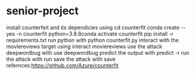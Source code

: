 # senior-project
install counterfeit and its dependicies using cd counterfit conda create --yes -n counterfit python=3.8.8conda activate counterfit pip install -r requirements.txt
run python with python counterfit.py
interact with the moviereviews target using interact moviereviews
use the attack deepwordbug with use deepwordbug
predict the output with predict -r
run the attack with run
save the attack with save
refernces:https://github.com/Azure/counterfit
